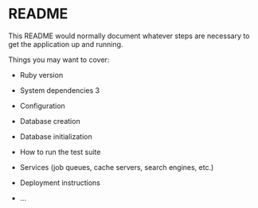 # README

This README would normally document whatever steps are necessary to get the
application up and running.

Things you may want to cover:

* Ruby version

* System dependencies
3
* Configuration

* Database creation

* Database initialization

* How to run the test suite

* Services (job queues, cache servers, search engines, etc.)

* Deployment instructions

* ...

